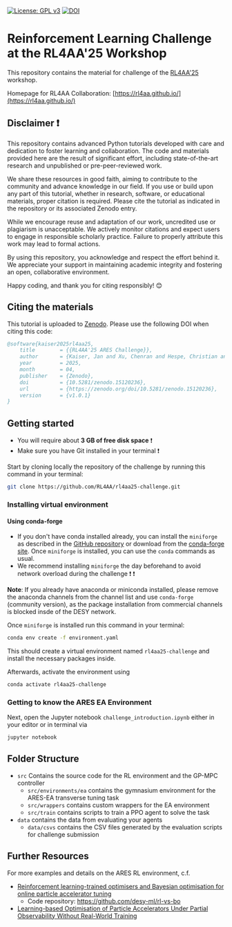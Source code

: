 [![License: GPL v3](https://img.shields.io/badge/License-GPLv3-blue.svg)](https://www.gnu.org/licenses/gpl-3.0)
[![DOI](https://zenodo.org/badge/700362904.svg)](https://zenodo.org/doi/10.5281/zenodo.15120236)

# Reinforcement Learning Challenge at the RL4AA'25 Workshop

This repository contains the material for challenge of the [RL4AA'25](https://indico.scc.kit.edu/event/4216/overview) workshop.

Homepage for RL4AA Collaboration: [https://rl4aa.github.io/](https://rl4aa.github.io/)

## Disclaimer &#x2757;

This repository contains advanced Python tutorials developed with care and dedication to foster learning and collaboration. The code and materials provided here are the result of significant effort, including state-of-the-art research and unpublished or pre-peer-reviewed work.

We share these resources in good faith, aiming to contribute to the community and advance knowledge in our field. If you use or build upon any part of this tutorial, whether in research, software, or educational materials, proper citation is required. Please cite the tutorial as indicated in the repository or its associated Zenodo entry.

While we encourage reuse and adaptation of our work, uncredited use or plagiarism is unacceptable. We actively monitor citations and expect users to engage in responsible scholarly practice. Failure to properly attribute this work may lead to formal actions.

By using this repository, you acknowledge and respect the effort behind it. We appreciate your support in maintaining academic integrity and fostering an open, collaborative environment.

Happy coding, and thank you for citing responsibly! 😊

## Citing the materials

This tutorial is uploaded to [Zenodo](https://zenodo.org/doi/10.5281/zenodo.15120236).
Please use the following DOI when citing this code:

```bibtex
@software{kaiser2025rl4aa25,
    title        = {{RL4AA'25 ARES Challenge}},
    author       = {Kaiser, Jan and Xu, Chenran and Hespe, Christian and {Contreras Campana}, Christian and Hirlaender, Simon and {Santamaria Garcia}, Andrea and Eichler, Annika},
    year         = 2025,
    month        = 04,
    publisher    = {Zenodo},
    doi          = {10.5281/zenodo.15120236},
    url          = {https://zenodo.org/doi/10.5281/zenodo.15120236},
    version      = {v1.0.1}
}
```

## Getting started

- You will require about **3 GB of free disk space** &#x2757;
- Make sure you have Git installed in your terminal &#x2757;

Start by cloning locally the repository of the challenge by running this command in your terminal:

```bash
git clone https://github.com/RL4AA/rl4aa25-challenge.git
```

### Installing virtual environment

#### Using conda-forge

- If you don't have conda installed already, you can install the `miniforge` as described in the [GitHub repository](https://github.com/conda-forge/miniforge) or download from the [conda-forge site](https://conda-forge.org/download/). Once `miniforge` is installed, you can use the `conda` commands as usual.
- We recommend installing `miniforge` the day beforehand to avoid network overload during the challenge &#x2757; &#x2757;

**Note**: If you already have anaconda or miniconda installed, please remove the anaconda channels from the channel list and use `conda-forge` (community version), as the package installation from commercial channels is blocked insde of the DESY network.

Once `miniforge` is installed run this command in your terminal:

```bash
conda env create -f environment.yaml
```

This should create a virtual environment named `rl4aa25-challenge` and install the necessary packages inside.

Afterwards, activate the environment using

```bash
conda activate rl4aa25-challenge
```

### Getting to know the ARES EA Environment

Next, open the Jupyter notebook `challenge_introduction.ipynb` either in your editor or in terminal via

```bash
jupyter notebook
```

## Folder Structure

- `src` Contains the source code for the RL environment and the GP-MPC controller
  - `src/environments/ea` contains the gymnasium environment for the ARES-EA transverse tuning task
  - `src/wrappers` contains custom wrappers for the EA environment
  - `src/train` contains scripts to train a PPO agent to solve the task
- `data` contains the data from evaluating your agents
  - `data/csvs` contains the CSV files generated by the evaluation scripts for challenge submission

## Further Resources

For more examples and details on the ARES RL environment, c.f.

- [Reinforcement learning-trained optimisers and Bayesian optimisation for online particle accelerator tuning](https://www.nature.com/articles/s41598-024-66263-y)
  - Code repository: <https://github.com/desy-ml/rl-vs-bo>
- [Learning-based Optimisation of Particle Accelerators Under Partial Observability Without Real-World Training](https://proceedings.mlr.press/v162/kaiser22a.html)

